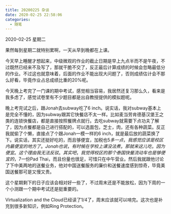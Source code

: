 ```yaml
---
title: 20200225 杂谈
date: 2020-02-25 22:58:06
categories:
  - 随笔
---
```

2020-02-25 星期二

果然每到星期二就特别累啊，一天从早到晚都在上课。

今天早上睡醒才想起来，中级微观的作业的截止日期是早上九点半而不是午夜，不过既然已经来不及写了，那就干脆不交了，反正最后计算成绩的时候会忽略最低分的作业。不过这也就意味着，后面的作业不能出现大问题了，否则成绩估计会不那么好看，毕竟作业占总成绩比重的20%呢。

今天晚上考完了一门课的期中考试，感觉相当容易，我居然还复习那么久，看来是我多虑了，感觉试卷里有不少题目都是出自教授提供的模拟题呢。

晚上考完试之后，跟Jonah去subway吃了6 inch。说实话，我对subway基本上是完全不懂的，因为subway跟其它快餐店不太一样。比如麦当劳肯德基汉堡王之类的连锁快餐店，都是直接按照餐牌点就行。去吃subway就需要下点功夫了解了，因为点餐都是自己进行搭配的，可以选面包，芝士，肉，还有各种蔬菜。反正我就偷了个懒，直接点了个跟Jonah一模一样的6 inch，就是最后放的蔬菜换了下。说实话，其实还挺好吃的，而且够便宜，加税也$5多一点，我感觉应该是校区内最便宜的地方了。Jonah也说，有时候在学校上课没法煮，那就来这儿吃，因为便宜。这个理由我无法反驳。其实吧，我觉得校区的那个泰国快餐流动车也是够便宜的，$7一份Pad Thai，而且份量也很足，可惜只在中午营业。然后我就跟他讨论了下中美两地的送餐业务，他对中国送餐服务的廉价和送餐速度感到惊奇，毕竟美国送餐那可是又慢又贵。

这个星期剩下的日子应该会相对好一些了，不过周末还是不能放松，因为下周的一个小测跟一个期中考试还是挺重要的。

Virtualization and the Cloud已经读了1/4了，周末应该就可以啃完。这次也是补充到很多新知识，例如Ring Protection。